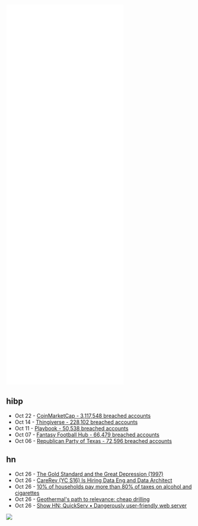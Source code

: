 ![Metrics](https://raw.githubusercontent.com/phixion/phixion/master/metrics.svg)

## hibp

<!--
for https://github.com/phixion/phixion/blob/main/.github/workflows/feeds.yml
-->
<!--START_SECTION:haveibeenpwnd-->
- Oct 22 - [CoinMarketCap - 3,117,548 breached accounts](https://haveibeenpwned.com/PwnedWebsites#CoinMarketCap)
- Oct 14 - [Thingiverse - 228,102 breached accounts](https://haveibeenpwned.com/PwnedWebsites#Thingiverse)
- Oct 11 - [Playbook - 50,538 breached accounts](https://haveibeenpwned.com/PwnedWebsites#Playbook)
- Oct 07 - [Fantasy Football Hub - 66,479 breached accounts](https://haveibeenpwned.com/PwnedWebsites#FantasyFootballHub)
- Oct 06 - [Republican Party of Texas - 72,596 breached accounts](https://haveibeenpwned.com/PwnedWebsites#RepublicanPartyOfTexas)
<!--END_SECTION:haveibeenpwnd-->

## hn

<!--
for https://github.com/phixion/phixion/blob/main/.github/workflows/feeds.yml
-->
<!--START_SECTION:hn-->
- Oct 26 - [The Gold Standard and the Great Depression (1997)](https://www.nber.org/papers/w6060)
- Oct 26 - [CareRev (YC S16) Is Hiring Data Eng and Data Architect](https://news.ycombinator.com/item?id=29002941)
- Oct 26 - [10% of households pay more than 80% of taxes on alcohol and cigarettes](https://www2.nber.org/papers/w29393%23fromrss)
- Oct 26 - [Geothermal's path to relevance: cheap drilling](https://austinvernon.site/blog/drillingplan.html)
- Oct 26 - [Show HN: QuickServ • Dangerously user-friendly web server](https://github.com/jstrieb/quickserv)
<!--END_SECTION:hn-->

<!--
for https://yhype.me
-->
![](https://hit.yhype.me/github/profile?user_id=13013670)
